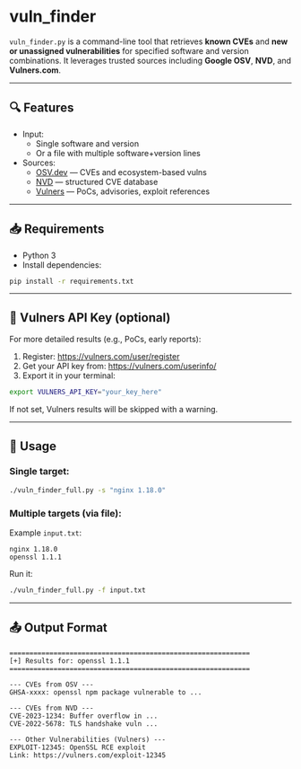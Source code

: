 # vuln_finder

`vuln_finder.py` is a command-line tool that retrieves **known CVEs** and **new or unassigned vulnerabilities** for specified software and version combinations. It leverages trusted sources including **Google OSV**, **NVD**, and **Vulners.com**.

---

## 🔍 Features

- Input:
  - Single software and version
  - Or a file with multiple software+version lines
- Sources:
  - [OSV.dev](https://osv.dev) — CVEs and ecosystem-based vulns
  - [NVD](https://nvd.nist.gov) — structured CVE database
  - [Vulners](https://vulners.com) — PoCs, advisories, exploit references

---

## 📥 Requirements

- Python 3
- Install dependencies:

```bash
pip install -r requirements.txt
```

---

## 🔐 Vulners API Key (optional)

For more detailed results (e.g., PoCs, early reports):

1. Register: https://vulners.com/user/register
2. Get your API key from: https://vulners.com/userinfo/
3. Export it in your terminal:

```bash
export VULNERS_API_KEY="your_key_here"
```

If not set, Vulners results will be skipped with a warning.

---

## 🚀 Usage

### Single target:
```bash
./vuln_finder_full.py -s "nginx 1.18.0"
```

### Multiple targets (via file):
Example `input.txt`:
```
nginx 1.18.0
openssl 1.1.1
```

Run it:
```bash
./vuln_finder_full.py -f input.txt
```

---

## 📤 Output Format

```
============================================================
[+] Results for: openssl 1.1.1
============================================================

--- CVEs from OSV ---
GHSA-xxxx: openssl npm package vulnerable to ...

--- CVEs from NVD ---
CVE-2023-1234: Buffer overflow in ...
CVE-2022-5678: TLS handshake vuln ...

--- Other Vulnerabilities (Vulners) ---
EXPLOIT-12345: OpenSSL RCE exploit
Link: https://vulners.com/exploit-12345
```
